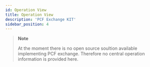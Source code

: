 ```yaml
---
id: Operation View
title: Operation View
description: 'PCF Exchange KIT'
sidebar_position: 4
---
```

>**Note**
>
> At the moment there is no open source soultion available implementing PCF exchange. Therefore no central operation information is provided here.
